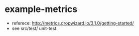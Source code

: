 # example-metrics
* referece: http://metrics.dropwizard.io/3.1.0/getting-started/
* see src/test/ unit-test
